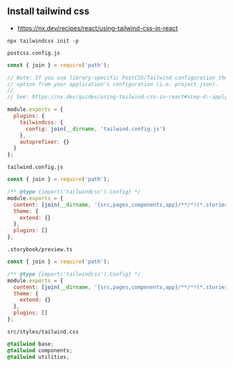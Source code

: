 

## Install tailwind css
* https://nx.dev/recipes/react/using-tailwind-css-in-react

```shell
npx tailwindcss init -p
```


`postcss.config.js`
```js
const { join } = require('path');

// Note: If you use library-specific PostCSS/Tailwind configuration then you should remove the `postcssConfig` build
// option from your application's configuration (i.e. project.json).
//
// See: https://nx.dev/guides/using-tailwind-css-in-react#step-4:-applying-configuration-to-libraries

module.exports = {
  plugins: {
    tailwindcss: {
      config: join(__dirname, 'tailwind.config.js')
    },
    autoprefixer: {}
  }
};
```

`tailwind.config.js`
```js
const { join } = require('path');

/** @type {import('tailwindcss').Config} */
module.exports = {
  content: [join(__dirname, '{src,pages,components,app}/**/*!(*.stories|*.spec).{ts,tsx,html}')],
  theme: {
    extend: {}
  },
  plugins: []
};
```

`.storybook/preview.ts`
```js
const { join } = require('path');

/** @type {import('tailwindcss').Config} */
module.exports = {
  content: [join(__dirname, '{src,pages,components,app}/**/*!(*.stories|*.spec).{ts,tsx,html}')],
  theme: {
    extend: {}
  },
  plugins: []
};
```

`src/styles/tailwind.css`
```css
@tailwind base;
@tailwind components;
@tailwind utilities;
```